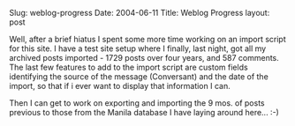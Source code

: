 Slug: weblog-progress
Date: 2004-06-11
Title: Weblog Progress
layout: post

Well, after a brief hiatus I spent some more time working on an import script for this site. I have a test site setup where I finally, last night, got all my archived posts imported - 1729 posts over four years, and 587 comments. The last few features to add to the import script are custom fields identifying the source of the message (Conversant) and the date of the import, so that if i ever want to display that information I can.

Then I can get to work on exporting and importing the 9 mos. of posts previous to those from the Manila database I have laying around here... :-)
